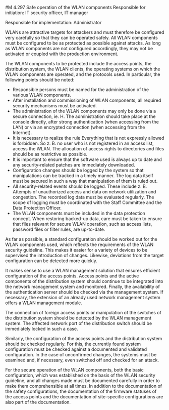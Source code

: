 #M 4.297 Safe operation of the WLAN components
Responsible for initiation: IT security officer, IT manager

Responsible for implementation: Administrator

WLANs are attractive targets for attackers and must therefore be configured very carefully so that they can be operated safely. All WLAN components must be configured to be as protected as possible against attacks. As long as WLAN components are not configured accordingly, they may not be activated or coupled with the production environment.

The WLAN components to be protected include the access points, the distribution system, the WLAN clients, the operating systems on which the WLAN components are operated, and the protocols used. In particular, the following points should be noted:

* Responsible persons must be named for the administration of the various WLAN components.
* After installation and commissioning of WLAN components, all required security mechanisms must be activated.
* The administration of the WLAN components may only be done via a secure connection, ie. H. The administration should take place at the console directly, after strong authentication (when accessing from the LAN) or via an encrypted connection (when accessing from the Internet).
* It is necessary to realize the rule Everything that is not expressly allowed is forbidden. So z. B. no user who is not registered in an access list, access the WLAN. The allocation of access rights to directories and files should be as restrictive as possible.
* It is important to ensure that the software used is always up to date and any security-related patches are immediately downloaded.
* Configuration changes should be logged by the system so that manipulations can be tracked in a timely manner. The log data itself must be secured in such a way that manipulation of them is ruled out.
* All security-related events should be logged. These include z. B. Attempts of unauthorized access and data on network utilization and congestion. The recorded log data must be evaluated regularly. The scope of logging must be coordinated with the Staff Committee and the Data Protection Officer.
* The WLAN components must be included in the data protection concept. When restoring backed-up data, care must be taken to ensure that files relevant for secure WLAN operation, such as access lists, password files or filter rules, are up-to-date.


As far as possible, a standard configuration should be worked out for the WLAN components used, which reflects the requirements of the WLAN security guideline. This makes it easier for a variety of devices to be supervised the introduction of changes. Likewise, deviations from the target configuration can be detected more quickly.

It makes sense to use a WLAN management solution that ensures efficient configuration of the access points. Access points and the active components of the distribution system should continue to be integrated into the network management system and monitored. Finally, the availability of the authentication server should be checked via the management system. If necessary, the extension of an already used network management system offers a WLAN management module.

The connection of foreign access points or manipulation of the switches of the distribution system should be detected by the WLAN management system. The affected network port of the distribution switch should be immediately locked in such a case.

Similarly, the configuration of the access points and the distribution system should be checked regularly. For this, the currently found system configuration must be checked against a documented and validated configuration. In the case of unconfirmed changes, the systems must be examined and, if necessary, even switched off and checked for an attack.

For the secure operation of the WLAN components, both the basic configuration, which was established on the basis of the WLAN security guideline, and all changes made must be documented carefully in order to make them comprehensible at all times. In addition to the documentation of the safety configurations, the documentation of the firmware statuses of the access points and the documentation of site-specific configurations are also part of the documentation.



